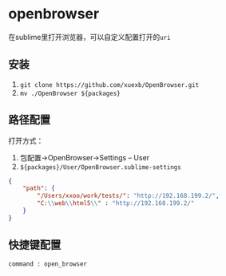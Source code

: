 # openbrowser
在sublime里打开浏览器，可以自定义配置打开的`uri`

## 安装
1. `git clone https://github.com/xuexb/OpenBrowser.git`
2. `mv ./OpenBrowser ${packages}`

## 路径配置
打开方式：

1. 包配置->OpenBrowser->Settings – User
2. `${packages}/User/OpenBrowser.sublime-settings`

```json
{
    "path": {
        "/Users/xxoo/work/tests/": "http://192.168.199.2/",
        "C:\\web\\html5\\" : "http://192.168.199.2/"
    }
}
```

## 快捷键配置

`command : open_browser` 